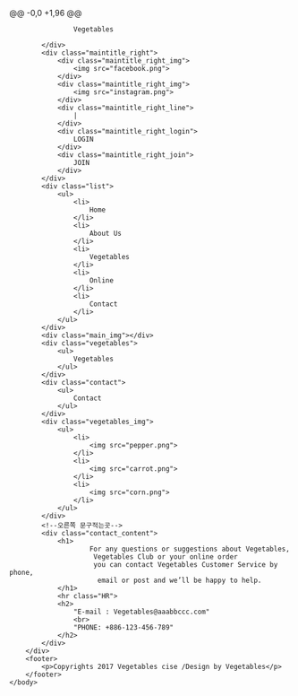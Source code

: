 @@ -0,0 +1,96 @@
<!DOCTYPE html>
<html>
    <head>
        <title>Hw3105590048</title>
        <link href="style.css" type="text/css" rel="stylesheet">
    </head>
    <body class="background">
        <!--웹페이지 내용-->
        <div class="content">    
            <div class="maintitle_left">
                <!--왼쪽 큰 표시--> 
                
                    Vegetables
                
            </div>
            <div class="maintitle_right">
                <div class="maintitle_right_img">
                    <img src="facebook.png">
                </div>
                <div class="maintitle_right_img">
                    <img src="instagram.png">
                </div>
                <div class="maintitle_right_line">
                    |
                </div>
                <div class="maintitle_right_login">
                    LOGIN
                </div>
                <div class="maintitle_right_join">
                    JOIN
                </div>
            </div>
            <div class="list">
                <ul>
                    <li>
                        Home
                    </li>
                    <li>
                        About Us
                    </li>
                    <li>
                        Vegetables
                    </li>
                    <li>
                        Online
                    </li>
                    <li>
                        Contact
                    </li>
                </ul>
            </div>
            <div class="main_img"></div>
            <div class="vegetables">
                <ul>
                    Vegetables
                </ul>
            </div>
            <div class="contact">
                <ul>
                    Contact
                </ul>
            </div>
            <div class="vegetables_img">
                <ul>
                    <li>
                        <img src="pepper.png">
                    </li>
                    <li>
                        <img src="carrot.png">
                    </li>
                    <li>
                        <img src="corn.png">
                    </li>
                </ul>
            </div> 
            <!--오른쪽 문구적는곳-->
            <div class="contact_content">
                <h1>
                        For any questions or suggestions about Vegetables,
                         Vegetables Club or your online order 
                         you can contact Vegetables Customer Service by phone,
                          email or post and we’ll be happy to help.          
                </h1>
                <hr class="HR">
                <h2>
                    "E-mail : Vegetables@aaabbccc.com"
                    <br>
                    "PHONE: +886-123-456-789"
                </h2>
            </div>   
        </div>
        <footer>
            <p>Copyrights 2017 Vegetables cise /Design by Vegetables</p>
        </footer>
    </body>
</html>
